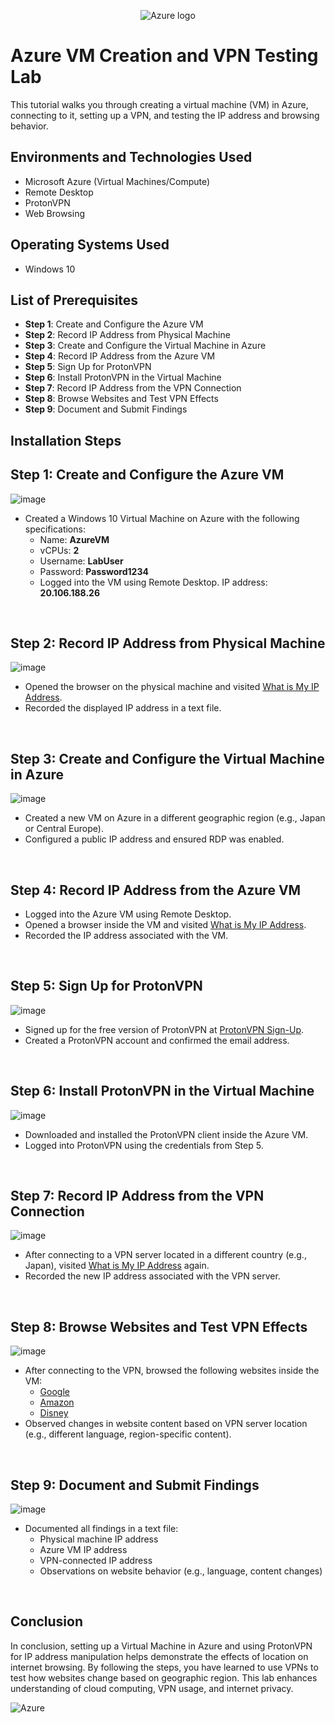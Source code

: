 <p align="center">
<img src="https://i.imgur.com/Clzj7Xs.png" alt="Azure logo"/>
</p>

<h1>Azure VM Creation and VPN Testing Lab</h1>
This tutorial walks you through creating a virtual machine (VM) in Azure, connecting to it, setting up a VPN, and testing the IP address and browsing behavior. <br />

<h2>Environments and Technologies Used</h2>

- Microsoft Azure (Virtual Machines/Compute)
- Remote Desktop
- ProtonVPN
- Web Browsing

<h2>Operating Systems Used</h2>

- Windows 10

<h2>List of Prerequisites</h2>

- **Step 1**: Create and Configure the Azure VM
- **Step 2**: Record IP Address from Physical Machine
- **Step 3**: Create and Configure the Virtual Machine in Azure
- **Step 4**: Record IP Address from the Azure VM
- **Step 5**: Sign Up for ProtonVPN
- **Step 6**: Install ProtonVPN in the Virtual Machine
- **Step 7**: Record IP Address from the VPN Connection
- **Step 8**: Browse Websites and Test VPN Effects
- **Step 9**: Document and Submit Findings

<h2>Installation Steps</h2>

<p>
  
## Step 1: Create and Configure the Azure VM

![image](https://github.com/user-attachments/assets/yourimage1.png)

</p>
<p>
  
- Created a Windows 10 Virtual Machine on Azure with the following specifications:
  - Name: **AzureVM**
  - vCPUs: **2**
  - Username: **LabUser**
  - Password: **Password1234**
  - Logged into the VM using Remote Desktop. IP address: **20.106.188.26**

</p>
<br />

<p>
  
## Step 2: Record IP Address from Physical Machine
  
![image](https://github.com/user-attachments/assets/yourimage2.png)

</p>
<p>
  
- Opened the browser on the physical machine and visited [What is My IP Address](https://whatismyipaddress.com/).
- Recorded the displayed IP address in a text file.

</p>
<br />

<p>
  
## Step 3: Create and Configure the Virtual Machine in Azure
  
![image](https://github.com/user-attachments/assets/yourimage3.png)

</p>
<p>
  
- Created a new VM on Azure in a different geographic region (e.g., Japan or Central Europe).
- Configured a public IP address and ensured RDP was enabled.

</p>
<br />

## Step 4: Record IP Address from the Azure VM

<p>
  
- Logged into the Azure VM using Remote Desktop.
- Opened a browser inside the VM and visited [What is My IP Address](https://whatismyipaddress.com/).
- Recorded the IP address associated with the VM.

</p>
<br />

## Step 5: Sign Up for ProtonVPN

<p>
  
![image](https://github.com/user-attachments/assets/yourimage4.png)

</p>
<p>
  
- Signed up for the free version of ProtonVPN at [ProtonVPN Sign-Up](https://account.protonvpn.com/signup?plan=free&language=en).
- Created a ProtonVPN account and confirmed the email address.

</p>
<br />

## Step 6: Install ProtonVPN in the Virtual Machine

<p>
  
![image](https://github.com/user-attachments/assets/yourimage5.png)

</p>
<p>
  
- Downloaded and installed the ProtonVPN client inside the Azure VM.
- Logged into ProtonVPN using the credentials from Step 5.

</p>
<br />

## Step 7: Record IP Address from the VPN Connection

<p>
  
![image](https://github.com/user-attachments/assets/yourimage6.png)

</p>
<p>
  
- After connecting to a VPN server located in a different country (e.g., Japan), visited [What is My IP Address](https://whatismyipaddress.com/) again.
- Recorded the new IP address associated with the VPN server.

</p>
<br />

## Step 8: Browse Websites and Test VPN Effects

<p>
  
![image](https://github.com/user-attachments/assets/yourimage7.png)

</p>
<p>
  
- After connecting to the VPN, browsed the following websites inside the VM:
  - [Google](https://www.google.com)
  - [Amazon](https://www.amazon.com)
  - [Disney](https://www.disney.com)
- Observed changes in website content based on VPN server location (e.g., different language, region-specific content).

</p>
<br />

## Step 9: Document and Submit Findings

<p>
  
![image](https://github.com/user-attachments/assets/yourimage8.png)

</p>
<p>
  
- Documented all findings in a text file:
  - Physical machine IP address
  - Azure VM IP address
  - VPN-connected IP address
  - Observations on website behavior (e.g., language, content changes)

</p>
<br />

## Conclusion

In conclusion, setting up a Virtual Machine in Azure and using ProtonVPN for IP address manipulation helps demonstrate the effects of location on internet browsing. By following the steps, you have learned to use VPNs to test how websites change based on geographic region. This lab enhances understanding of cloud computing, VPN usage, and internet privacy.

![Azure](https://img.shields.io/badge/Azure-Cloud-blue)
